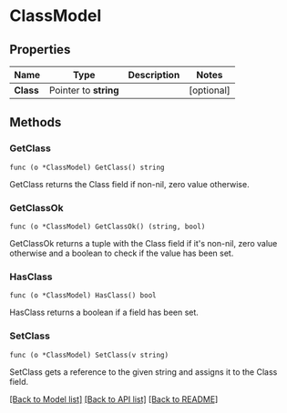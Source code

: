 # ClassModel

## Properties

Name | Type | Description | Notes
------------ | ------------- | ------------- | -------------
**Class** | Pointer to **string** |  | [optional]

## Methods

### GetClass

`func (o *ClassModel) GetClass() string`

GetClass returns the Class field if non-nil, zero value otherwise.

### GetClassOk

`func (o *ClassModel) GetClassOk() (string, bool)`

GetClassOk returns a tuple with the Class field if it's non-nil, zero value otherwise
and a boolean to check if the value has been set.

### HasClass

`func (o *ClassModel) HasClass() bool`

HasClass returns a boolean if a field has been set.

### SetClass

`func (o *ClassModel) SetClass(v string)`

SetClass gets a reference to the given string and assigns it to the Class field.


[[Back to Model list]](../README.md#documentation-for-models) [[Back to API list]](../README.md#documentation-for-api-endpoints) [[Back to README]](../README.md)


